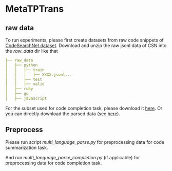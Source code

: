 # MetaTPTrans

## raw data
To run experiments, please first create datasets from raw code snippets of [CodeSearchNet dataset](https://github.com/github/CodeSearchNet).
Download and unzip the raw jsonl data of CSN into the _raw_data_ dir like that
```yaml
├── raw_data     
│   ├── python         
│   │   ├── train    
│   │   │   ├── XXXX.jsonl...
│   │   ├── test    
│   │   ├── valid   
│   ├── ruby          
│   ├── go        
│   ├── javascript        
```
For the subset used for code completion task, please download it [here](https://drive.google.com/file/d/1HmZviSzje-STZaBH8kvt_bLEFPorEcFr/view?usp=sharing). Or you can directly download the parsed data (see [here](./data/README.MD)).

## Preprocess
Please run script *multi_language_parse.py* for preprocessing data for code summarization task.

And run *multi_language_parse_completion.py* (if applicable) for preprocessing data for code completion task.